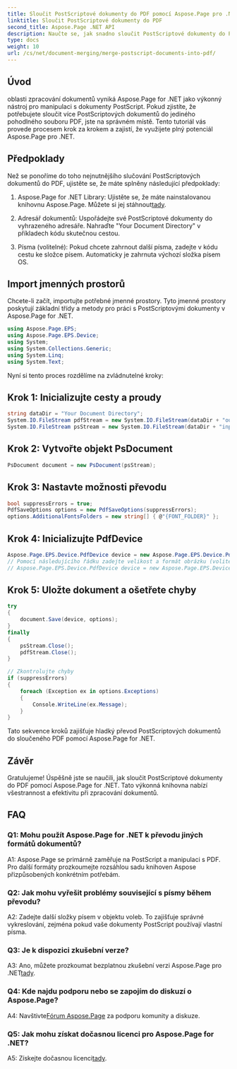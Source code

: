 ```yaml
---
title: Sloučit PostScriptové dokumenty do PDF pomocí Aspose.Page pro .NET
linktitle: Sloučit PostScriptové dokumenty do PDF
second_title: Aspose.Page .NET API
description: Naučte se, jak snadno sloučit PostScriptové dokumenty do PDF pomocí Aspose.Page for .NET. Vylepšete své možnosti zpracování dokumentů pomocí tohoto podrobného průvodce.
type: docs
weight: 10
url: /cs/net/document-merging/merge-postscript-documents-into-pdf/
---
```

## Úvod

oblasti zpracování dokumentů vyniká Aspose.Page for .NET jako výkonný nástroj pro manipulaci s dokumenty PostScript. Pokud zjistíte, že potřebujete sloučit více PostScriptových dokumentů do jediného pohodlného souboru PDF, jste na správném místě. Tento tutoriál vás provede procesem krok za krokem a zajistí, že využijete plný potenciál Aspose.Page pro .NET.

## Předpoklady

Než se ponoříme do toho nejnutnějšího slučování PostScriptových dokumentů do PDF, ujistěte se, že máte splněny následující předpoklady:

1.  Aspose.Page for .NET Library: Ujistěte se, že máte nainstalovanou knihovnu Aspose.Page. Můžete si jej stáhnout[tady](https://releases.aspose.com/page/net/).

2. Adresář dokumentů: Uspořádejte své PostScriptové dokumenty do vyhrazeného adresáře. Nahraďte "Your Document Directory" v příkladech kódu skutečnou cestou.

3. Písma (volitelné): Pokud chcete zahrnout další písma, zadejte v kódu cestu ke složce písem. Automaticky je zahrnuta výchozí složka písem OS.

## Import jmenných prostorů

Chcete-li začít, importujte potřebné jmenné prostory. Tyto jmenné prostory poskytují základní třídy a metody pro práci s PostScriptovými dokumenty v Aspose.Page for .NET.

```csharp
using Aspose.Page.EPS;
using Aspose.Page.EPS.Device;
using System;
using System.Collections.Generic;
using System.Linq;
using System.Text;
```

Nyní si tento proces rozdělíme na zvládnutelné kroky:

## Krok 1: Inicializujte cesty a proudy

```csharp
string dataDir = "Your Document Directory";
System.IO.FileStream pdfStream = new System.IO.FileStream(dataDir + "outputPDF_out.pdf", System.IO.FileMode.Create, System.IO.FileAccess.Write);
System.IO.FileStream psStream = new System.IO.FileStream(dataDir + "input.ps", System.IO.FileMode.Open, System.IO.FileAccess.Read);
```

## Krok 2: Vytvořte objekt PsDocument

```csharp
PsDocument document = new PsDocument(psStream);
```

## Krok 3: Nastavte možnosti převodu

```csharp
bool suppressErrors = true;
PdfSaveOptions options = new PdfSaveOptions(suppressErrors);
options.AdditionalFontsFolders = new string[] { @"{FONT_FOLDER}" };
```

## Krok 4: Inicializujte PdfDevice

```csharp
Aspose.Page.EPS.Device.PdfDevice device = new Aspose.Page.EPS.Device.PdfDevice(pdfStream);
// Pomocí následujícího řádku zadejte velikost a formát obrázku (volitelné)
// Aspose.Page.EPS.Device.PdfDevice device = new Aspose.Page.EPS.Device.PdfDevice(pdfStream, new System.Drawing.Size(595, 842));
```

## Krok 5: Uložte dokument a ošetřete chyby

```csharp
try
{
    document.Save(device, options);
}
finally
{
    psStream.Close();
    pdfStream.Close();
}

// Zkontrolujte chyby
if (suppressErrors)
{
    foreach (Exception ex in options.Exceptions)
    {
        Console.WriteLine(ex.Message);
    }
}
```

Tato sekvence kroků zajišťuje hladký převod PostScriptových dokumentů do sloučeného PDF pomocí Aspose.Page for .NET.

## Závěr

Gratulujeme! Úspěšně jste se naučili, jak sloučit PostScriptové dokumenty do PDF pomocí Aspose.Page for .NET. Tato výkonná knihovna nabízí všestrannost a efektivitu při zpracování dokumentů.

## FAQ

### Q1: Mohu použít Aspose.Page for .NET k převodu jiných formátů dokumentů?

A1: Aspose.Page se primárně zaměřuje na PostScript a manipulaci s PDF. Pro další formáty prozkoumejte rozsáhlou sadu knihoven Aspose přizpůsobených konkrétním potřebám.

### Q2: Jak mohu vyřešit problémy související s písmy během převodu?

A2: Zadejte další složky písem v objektu voleb. To zajišťuje správné vykreslování, zejména pokud vaše dokumenty PostScript používají vlastní písma.

### Q3: Je k dispozici zkušební verze?

 A3: Ano, můžete prozkoumat bezplatnou zkušební verzi Aspose.Page pro .NET[tady](https://releases.aspose.com/).

### Q4: Kde najdu podporu nebo se zapojím do diskuzí o Aspose.Page?

 A4: Navštivte[Fórum Aspose.Page](https://forum.aspose.com/c/page/39) za podporu komunity a diskuze.

### Q5: Jak mohu získat dočasnou licenci pro Aspose.Page for .NET?

 A5: Získejte dočasnou licenci[tady](https://purchase.aspose.com/temporary-license/).